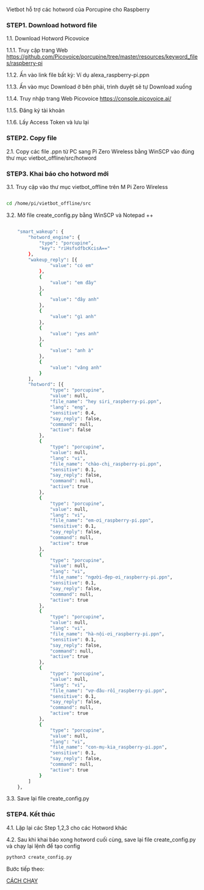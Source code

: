 
Vietbot hỗ trợ các hotword của Porcupine cho Raspberry

### STEP1. Download hotword file

1.1. Download Hotword Picovoice

1.1.1. Truy cập trang Web https://github.com/Picovoice/porcupine/tree/master/resources/keyword_files/raspberry-pi 

1.1.2. Ấn vào link file bất kỳ: Ví dụ  alexa_raspberry-pi.ppn

1.1.3. Ấn vào mục Download ở bên phải, trình duyệt sẽ tự Download xuống

1.1.4. Truy nhập trang Web Picovoice https://console.picovoice.ai/

1.1.5. Đăng ký tài khoản

1.1.6. Lấy Access Token và lưu lại

### STEP2. Copy file

2.1. Copy các file .ppn từ PC sang Pi Zero Wireless bằng WinSCP vào đúng thư mục vietbot_offline/src/hotword

### STEP3. Khai báo cho hotword mới

3.1. Truy cập vào thư mục vietbot_offline trên M Pi Zero Wireless

```sh

cd /home/pi/vietbot_offline/src

```

3.2. Mở file create_config.py bằng WinSCP và Notepad ++


```sh

    "smart_wakeup": {
        "hotword_engine": {
            "type": "porcupine",
            "key": "riHsfsdfbcKcisA=="
        },
        "wakeup_reply": [{
                "value": "có em"
            },
            {
                "value": "em đây"
            },
            {
                "value": "đây anh"
            },
            {
                "value": "gì anh"
            },
            {
                "value": "yes anh"
            },
            {
                "value": "anh à"
            },
            {
                "value": "vâng anh"
            }
        ],
        "hotword": [{
                "type": "porcupine",
                "value": null,
                "file_name": "hey siri_raspberry-pi.ppn",
                "lang": "eng",
                "sensitive": 0.4,
                "say_reply": false,
                "command": null,
                "active": false
            },
            {
                "type": "porcupine",
                "value": null,
                "lang": "vi",
                "file_name": "chào-chị_raspberry-pi.ppn",
                "sensitive": 0.1,
                "say_reply": false,
                "command": null,
                "active": true
            },
            {
                "type": "porcupine",
                "value": null,
                "lang": "vi",
                "file_name": "em-ơi_raspberry-pi.ppn",
                "sensitive": 0.1,
                "say_reply": false,
                "command": null,
                "active": true
            },
            {
                "type": "porcupine",
                "value": null,
                "lang": "vi",
                "file_name": "người-đẹp-ơi_raspberry-pi.ppn",
                "sensitive": 0.1,
                "say_reply": false,
                "command": null,
                "active": true
            },
            {
                "type": "porcupine",
                "value": null,
                "lang": "vi",
                "file_name": "hà-nội-ơi_raspberry-pi.ppn",
                "sensitive": 0.1,
                "say_reply": false,
                "command": null,
                "active": true
            },
            {
                "type": "porcupine",
                "value": null,
                "lang": "vi",
                "file_name": "vợ-đâu-rồi_raspberry-pi.ppn",
                "sensitive": 0.1,
                "say_reply": false,
                "command": null,
                "active": true
            },
            {
                "type": "porcupine",
                "value": null,
                "lang": "vi",
                "file_name": "con-mụ-kia_raspberry-pi.ppn",
                "sensitive": 0.1,
                "say_reply": false,
                "command": null,
                "active": true
            }
        ]
    },

```

3.3. Save lại file create_config.py

### STEP4. Kết thúc

4.1. Lặp lại các Step 1,2,3 cho các Hotword khác

4.2. Sau khi khai báo xong hotword cuối cùng, save lại file create_config.py và chạy lại lệnh để tạo config

```sh
python3 create_config.py

```
Bước tiếp theo:

[CÁCH CHẠY](https://github.com/phanmemkhoinghiep/vietbot_offline/blob/beta/06_running_guide.md) 
